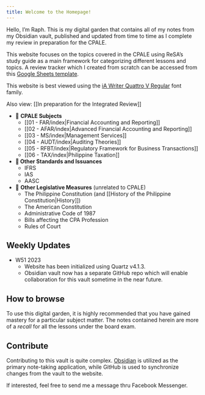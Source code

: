 ```yaml
---
title: Welcome to the Homepage!
---
```


Hello, I’m Raph. This is my digital garden that contains all of my notes from my Obsidian vault, published and updated from time to time as I complete my review in preparation for the CPALE. 

This website focuses on the topics covered in the CPALE using ReSA’s study guide as a main framework for categorizing different lessons and topics. A review tracker which I created from scratch can be accessed from this [Google Sheets template](https://docs.google.com/spreadsheets/d/1ZYcrZEsSWFpGT7bwccuNtU_CFSy3FNb94MczraCj39I/edit?usp=sharing).

This website is best viewed using the [iA Writer Quattro V Regular](https://github.com/iaolo/iA-Fonts/tree/master) font family.

Also view: [[In preparation for the Integrated Review]]

- 📌 **CPALE Subjects**
	- [[01 - FAR/index|Financial Accounting and Reporting]]
	- [[02 - AFAR/index|Advanced Financial Accounting and Reporting]]
	- [[03 - MS/index|Management Services]]
	- [[04 - AUDT/index|Auditing Theories]]
	- [[05 - RFBT/index|Regulatory Framework for Business Transactions]]
	- [[06 - TAX/index|Philippine Taxation]]
- **📌 Other Standards and Issuances**
	- IFRS
	- IAS
	- AASC
- 📌 **Other Legislative Measures** (unrelated to CPALE)
	- The Philippine Constitution (and [[History of the Philippine Constitution|History]])
	- The American Constitution
	- Administrative Code of 1987
	- Bills affecting the CPA Profession
	- Rules of Court

## Weekly Updates
- W51 2023
	- Website has been initialized using Quartz v4.1.3.
	- Obsidian vault now has a separate GitHub repo which will enable collaboration for this vault sometime in the near future.

## How to browse
To use this digital garden, it is highly recommended that you have gained mastery for a particular subject matter. The notes contained herein are more of a *recall* for all the lessons under the board exam.

## Contribute
Contributing to this vault is quite complex. [Obsidian](https://obsidian.md/) is utilized as the primary note-taking application, while GitHub is used to synchronize changes from the vault to the website.

If interested, feel free to send me a message thru Facebook Messenger.
